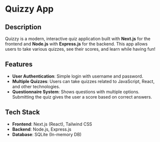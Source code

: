 # Quizzy App

## Description

Quizzy is a modern, interactive quiz application built with **Next.js** for the frontend and **Node.js** with **Express.js** for the backend. This app allows users to take various quizzes, see their scores, and learn while having fun!

## Features

- **User Authentication**: Simple login with username and password.
- **Multiple Quizzes**: Users can take quizzes related to JavaScript, React, and other technologies.
- **Questionnaire System**: Shows questions with multiple options. Submitting the quiz gives the user a score based on correct answers.

## Tech Stack

- **Frontend**: Next.js (React), Tailwind CSS
- **Backend**: Node.js, Express.js
- **Database**: SQLite (In-memory DB)

